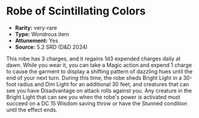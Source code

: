 
# Robe of Scintillating Colors

* **Rarity:** very-rare
* **Type:** Wondrous item
* **Attunement:** Yes
* **Source:** 5.2 SRD (D&D 2024)


This robe has 3 charges, and it regains 1d3 expended charges daily at dawn. While you wear it, you can take a Magic action and expend 1 charge to cause the garment to display a shifting pattern of dazzling hues until the end of your next turn. During this time, the robe sheds Bright Light in a 30-foot radius and Dim Light for an additional 30 feet, and creatures that can see you have Disadvantage on attack rolls against you. Any creature in the Bright Light that can see you when the robe's power is activated must succeed on a DC 15 Wisdom saving throw or have the Stunned condition until the effect ends.
